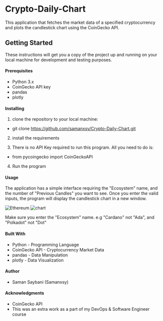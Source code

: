 # Crypto-Daily-Chart
This application that fetches the market data of a specified cryptocurrency and plots the candlestick chart using the CoinGecko API.


## Getting Started
These instructions will get you a copy of the project up and running on your local machine for development and testing purposes.


#### Prerequisites
- Python 3.x
- CoinGecko API key
- pandas
- plotly


#### Installing 

1. clone the repository to your local machine:
  - git clone https://github.com/samanxsy/Crypto-Daily-Chart.git

2. install the requirements


3. There is no API Key required to run this program. All you need to do is: 
  - from pycoingecko import CoinGeckoAPI

4. Run the program


#### Usage
The application has a simple interface requiring the "Ecosystem" name, and the number of "Previous Candles" you want to see. Once you enter the valid inputs, the program will display the candlestick chart in a new window.

![Ethereum](https://user-images.githubusercontent.com/118216325/213879043-04a73739-e6d8-4d5c-84f2-6a69f8629a22.png)
![chart](https://user-images.githubusercontent.com/118216325/213879052-f5ac1ca8-5f20-4547-8bdc-160525a1fb05.png)

Make sure you enter the "Ecosystem" name. e.g "Cardano" not "Ada", and "Polkadot" not "Dot"


#### Built With 
- Python - Programming Language
- CoinGecko API - Cryptocurrency Market Data
- pandas - Data Manipulation
- plotly - Data Visualization

#### Author 
- Saman Saybani (Samanxsy)

#### Acknowledgments
- CoinGecko API
- This was an extra work as a part of my DevOps & Software Engineer course
